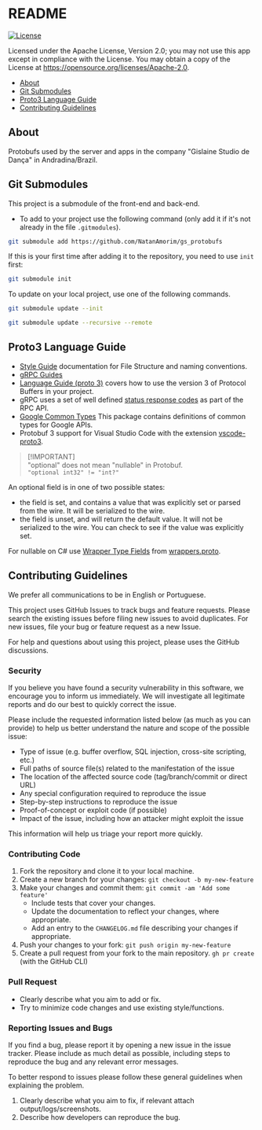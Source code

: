 # README

[![License](https://img.shields.io/badge/License-Apache%202.0-blue.svg)](https://opensource.org/licenses/Apache-2.0)

Licensed under the Apache License, Version 2.0; you may not use this app except in compliance with the License. You may obtain a copy of the License at <https://opensource.org/licenses/Apache-2.0>.

- [About](#about)
- [Git Submodules](#git-submodules)
- [Proto3 Language Guide](#proto3-language-guide)
- [Contributing Guidelines](#contributing-guidelines)

## About

Protobufs used by the server and apps in the company "Gislaine Studio de Dança" in Andradina/Brazil.

## Git Submodules

This project is a submodule of the front-end and back-end.

- To add to your project use the following command (only add it if it's not already in the file `.gitmodules`).

```sh
git submodule add https://github.com/NatanAmorim/gs_protobufs
```

If this is your first time after adding it to the repository, you need to use `init` first:

```sh
git submodule init
```

To update on your local project, use one of the following commands.

```sh
git submodule update --init
```

```sh
git submodule update --recursive --remote
```

## Proto3 Language Guide

- [Style Guide](https://protobuf.dev/programming-guides/style/) documentation for File Structure and naming conventions.
- [gRPC Guides](https://grpc.io/docs/guides/)
- [Language Guide (proto 3)](https://protobuf.dev/programming-guides/proto3) covers how to use the version 3 of Protocol Buffers in your project.
- gRPC uses a set of well defined [status response codes](https://grpc.github.io/grpc/core/md_doc_statuscodes.html) as part of the RPC API.
- [Google Common Types](https://github.com/googleapis/googleapis/tree/master/google/type) This package contains definitions of common types for Google APIs.
- Protobuf 3 support for Visual Studio Code with the extension [vscode-proto3](https://marketplace.visualstudio.com/items?itemName=zxh404.vscode-proto3).

> [!IMPORTANT]\
> "optional" does not mean "nullable" in Protobuf.\
> `"optional int32" != "int?"`

An optional field is in one of two possible states:

- the field is set, and contains a value that was explicitly set or parsed from the wire. It will be serialized to the wire.
- the field is unset, and will return the default value. It will not be serialized to the wire.
You can check to see if the value was explicitly set.

For nullable on C# use [Wrapper Type Fields](https://protobuf.dev/reference/csharp/csharp-generated/#wrapper_types) from [wrappers.proto](https://github.com/protocolbuffers/protobuf/blob/main/src/google/protobuf/wrappers.proto).

## Contributing Guidelines

We prefer all communications to be in English or Portuguese.

This project uses GitHub Issues to track bugs and feature requests. Please search the existing issues before filing new issues to avoid duplicates. For new issues, file your bug or feature request as a new Issue.

For help and questions about using this project, please uses the GitHub discussions.

### Security
<!--
Please do not report security vulnerabilities through public GitHub issues.\
Instead, please report them to {email-address}.\
You should receive a response within 24 hours. If for some reason you do not, please follow up via email to ensure we received your original message.
-->

If you believe you have found a security vulnerability in this software, we encourage you to inform us immediately. We will investigate all legitimate reports and do our best to quickly correct the issue.

Please include the requested information listed below (as much as you can provide) to help us better understand the nature and scope of the possible issue:

- Type of issue (e.g. buffer overflow, SQL injection, cross-site scripting, etc.)
- Full paths of source file(s) related to the manifestation of the issue
- The location of the affected source code (tag/branch/commit or direct URL)
- Any special configuration required to reproduce the issue
- Step-by-step instructions to reproduce the issue
- Proof-of-concept or exploit code (if possible)
- Impact of the issue, including how an attacker might exploit the issue

This information will help us triage your report more quickly.

### Contributing Code

1. Fork the repository and clone it to your local machine.
2. Create a new branch for your changes: `git checkout -b my-new-feature`
3. Make your changes and commit them: `git commit -am 'Add some feature'`
    - Include tests that cover your changes.
    - Update the documentation to reflect your changes, where appropriate.
    - Add an entry to the `CHANGELOG.md` file describing your changes if appropriate.
4. Push your changes to your fork: `git push origin my-new-feature`
5. Create a pull request from your fork to the main repository. `gh pr create` (with the GitHub CLI)

### Pull Request

- Clearly describe what you aim to add or fix.
- Try to minimize code changes and use existing style/functions.

### Reporting Issues and Bugs

If you find a bug, please report it by opening a new issue in the issue tracker. Please include as much detail as possible, including steps to reproduce the bug and any relevant error messages.

To better respond to issues please follow these general guidelines when explaining the problem.

1. Clearly describe what you aim to fix, if relevant attach output/logs/screenshots.
2. Describe how developers can reproduce the bug.
